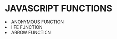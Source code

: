 <h1>JAVASCRIPT FUNCTIONS</h1>
<li>ANONYMOUS FUNCTION</li>
<li>IIFE FUNCTION</li>
<li>ARROW FUNCTION</li>
